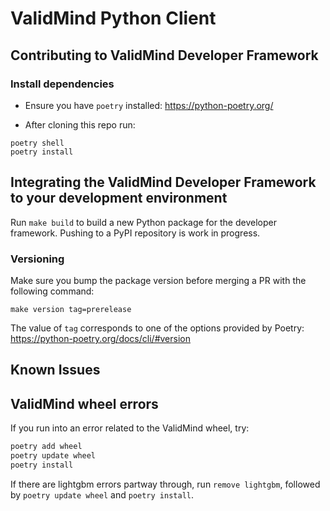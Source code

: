 # ValidMind Python Client

## Contributing to ValidMind Developer Framework

### Install dependencies

- Ensure you have `poetry` installed: https://python-poetry.org/

- After cloning this repo run:

```
poetry shell
poetry install
```

## Integrating the ValidMind Developer Framework to your development environment

Run `make build` to build a new Python package for the developer framework. Pushing
to a PyPI repository is work in progress.

### Versioning

Make sure you bump the package version before merging a PR with the following command:

```
make version tag=prerelease
```

The value of `tag` corresponds to one of the options provided by Poetry: https://python-poetry.org/docs/cli/#version

## Known Issues

## ValidMind wheel errors

If you run into an error related to the ValidMind wheel, try:

```bash
poetry add wheel
poetry update wheel
poetry install
```

If there are lightgbm errors partway through, run `remove lightgbm`, followed by `poetry update wheel` and `poetry install`.